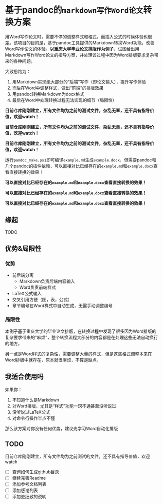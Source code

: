 # 基于pandoc的`markdown写作Word论文`转换方案

用Word写作论文时，需要不停的调整样式和格式，而插入公式的时候体验也很差。该项目的目的是，基于pandoc工具提供的Markdown转换Word功能，改善Word写作论文的体验。**以重庆大学毕业论文排版作为例子**，试图给出用Markdown写作Word论文的指导方案，并处理该过程中因为Word排版要求复杂带来的各种问题。

大致思路为：

1. 用Markdown实现绝大部分的“后端”写作（即论文输入），提升写作体验
2. 而后在Word中调整样式，做出“前端”的排版效果
3. 用pandoc转换Markdown为docx格式
4. 最后在Word中处理转换过程无法实现的细节（局限性）

**目前仓库刚刚建立，所有文件均为之前的测试文件，杂乱无章，还不具有指导价值，欢迎watch！**

**目前仓库刚刚建立，所有文件均为之前的测试文件，杂乱无章，还不具有指导价值，欢迎watch！**

**目前仓库刚刚建立，所有文件均为之前的测试文件，杂乱无章，还不具有指导价值，欢迎watch！**

运行`pandoc_make.ps1`即可编译`example.md`生成`example.docx`，但需要pandoc和几个pandoc的插件依赖，可以直接对比已经存在的`example.md`和`example.docx`查看直接转换的效果！

**可以直接对比已经存在的`example.md`和`example.docx`查看直接转换的效果！**

**可以直接对比已经存在的`example.md`和`example.docx`查看直接转换的效果！**

**可以直接对比已经存在的`example.md`和`example.docx`查看直接转换的效果！**

## 缘起

TODO

## 优势&局限性

### 优势

* 前后端分离
  * Markdown负责后端内容输入
  * Word负责前端样式
* LaTeX公式输入
* 交叉引用方便（图，表，公式）
* 章节编号在Word样式中自动生成，无需手动调整编号

### 局限性

本例子基于重庆大学的毕业论文排版，在转换过程中发现了很多因为Word排版的复杂要求带来的“麻烦”，整个转换流程大部分的内容都是在处理这些无法自动换行的地方。

另一点是Word样式的复杂性，需要调整大量的样式，但是这些格式调整本来在Word排版中就存在，原本就很麻烦，不算是缺点。

## 我适合使用吗

如果你：

1. 不知道什么是Markdown
2. 对Word排版，尤其是“样式”功能一窍不通甚至没听说过
3. 没听说过LaTeX公式
4. 对命令行操作半点不懂

那么该方案对你没有任何优势，建议先学习Word自动化排版

## TODO

目前仓库刚刚建立，所有文件均为之前测试的文件，还不具有指导价值，欢迎watch

- [ ] 查询如何生成github目录
- [ ] 继续完善Readme
- [ ] 添加参考文档列表
- [ ] 添加感谢列表
- [ ] 添加更细致的说明
